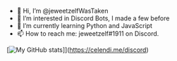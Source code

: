 - 👋 Hi, I’m @jeweetzelfWasTaken
- 👀 I’m interested in Discord Bots, I made a few before
- 🌱 I’m currently learning Python and JavaScript
- 📫 How to reach me: jeweetzelf#1911 on Discord.


[![My GitHub stats](https://github-readme-stats.vercel.app/api?username=jeweetzelfWasTaken)]](https://celendi.me/discord)
